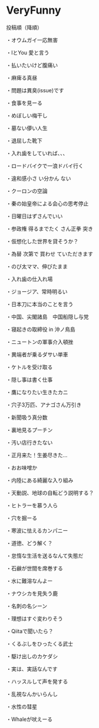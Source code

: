 # VeryFunny
投稿順（降順）

・オウムガイ一応無害

・IとYou 愛と言う

・払いたいけど腹痛い

・麻痺る真昼

・問題は異臭(issue)です

・食事を見ーる

・めぼしい梅干し

・墓ない儚い人生

・退屈した靴下

・入れ歯をしていれば、、、

・ロードバイクで一浪ドバイ行く

・違和感小さ い分かん ない

・クーロンの空論

・秦の始皇帝による会心の思考停止

・日曜日はずさんでいい

・参政権 得るまでたく さん正拳 突き

・仮想化した世界を貸そうか？

・為替 次第で 買わせ ていただきます

・のび太ママ、伸びたまま

・入れ歯の仕入れ場

・ジョージア、常時明るい

・日本刀に本当のことを言う

・中国、尖閣諸島　中国船隠し与党

・寝起きの取締役 in 沖ノ鳥島

・ニュートンの軍事介入頓挫

・異端者が乗るダサい単車

・ケトルを受け取る

・隠し事は書く仕事

・鷹になりたい生きたカニ

・穴子3万匹、アナゴさん万引き

・新聞吸う真分数

・裏地見るプーチン

・汚い店行きたない

・正月来た！生姜尽きた...

・おお味噌か

・内陸にある綺麗な入り組み

・天動説、地球の自転どう説明する？

・ヒトラーを慕う人ら

・穴を掘ーる

・寒波に怯えるカンパニー

・道徳、どう解く？

・怠惰な生活を送るなんて失態だ

・石鹸が世間を席巻する

・水に難溶なんよー

・ナウシカを見失う鹿

・名刺の名シーン

・理想はすぐ変わりそう

・Qiitaで聞いたら？

・くるぶしをひったくる武士

・駆け出しのカケダシ

・実は、実話なんです

・ハッスルして声を発する

・乱視なんかいらんし

・水性の彗星

・Whaleが吠えーる